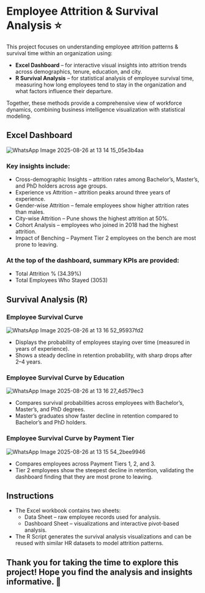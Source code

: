 # Employee Attrition & Survival Analysis ⭐

This project focuses on understanding employee attrition patterns & survival time within an organization using:
- **Excel Dashboard** – for interactive visual insights into attrition trends across demographics, tenure, education, and city.
- **R Survival Analysis** – for statistical analysis of employee survival time, measuring how long employees tend to stay in the organization and what factors influence their departure.

Together, these methods provide a comprehensive view of workforce dynamics, combining business intelligence visualization with statistical modeling.

## Excel Dashboard
![WhatsApp Image 2025-08-26 at 13 14 15_05e3b4aa](https://github.com/user-attachments/assets/01b0645b-7520-4c46-b13c-fdc765473b78)
### Key insights include:
- Cross-demographic Insights – attrition rates among Bachelor’s, Master’s, and PhD holders across age groups.
- Experience vs Attrition – attrition peaks around three years of experience.
- Gender-wise Attrition – female employees show higher attrition rates than males.
- City-wise Attrition – Pune shows the highest attrition at 50%.
- Cohort Analysis – employees who joined in 2018 had the highest attrition.
- Impact of Benching – Payment Tier 2 employees on the bench are most prone to leaving.
### At the top of the dashboard, summary KPIs are provided:
- Total Attrition % (34.39%)
- Total Employees Who Stayed (3053)

## Survival Analysis (R)
### Employee Survival Curve
![WhatsApp Image 2025-08-26 at 13 16 52_95937fd2](https://github.com/user-attachments/assets/cb1c546d-350f-4e00-8076-a5e7f1524266)
- Displays the probability of employees staying over time (measured in years of experience).
- Shows a steady decline in retention probability, with sharp drops after 2–4 years.

### Employee Survival Curve by Education
![WhatsApp Image 2025-08-26 at 13 16 27_4d579ec3](https://github.com/user-attachments/assets/e39c4d6a-cc4d-4c91-8d04-37f0d9c9af9b)
- Compares survival probabilities across employees with Bachelor’s, Master’s, and PhD degrees.
- Master’s graduates show faster decline in retention compared to Bachelor’s and PhD holders.

### Employee Survival Curve by Payment Tier
![WhatsApp Image 2025-08-26 at 13 15 54_2bee9946](https://github.com/user-attachments/assets/750cccfd-a06e-4faa-9392-f27ad4a5c4b2)
- Compares employees across Payment Tiers 1, 2, and 3.
- Tier 2 employees show the steepest decline in retention, validating the dashboard finding that they are most prone to leaving.

## Instructions
- The Excel workbook contains two sheets:
  - Data Sheet – raw employee records used for analysis.
  -  Dashboard Sheet – visualizations and interactive pivot-based analysis.
- The R Script generates the survival analysis visualizations and can be reused with similar HR datasets to model attrition patterns.

## Thank you for taking the time to explore this project! Hope you find the analysis and insights informative. 🚀

